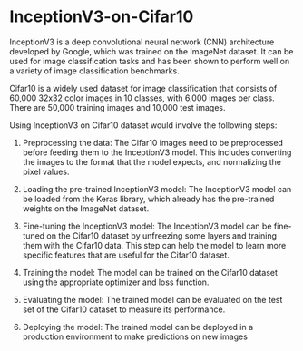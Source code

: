 # InceptionV3-on-Cifar10

InceptionV3 is a deep convolutional neural network (CNN) architecture developed by Google, which was trained on the ImageNet dataset. It can be used for image classification tasks and has been shown to perform well on a variety of image classification benchmarks.

Cifar10 is a widely used dataset for image classification that consists of 60,000 32x32 color images in 10 classes, with 6,000 images per class. There are 50,000 training images and 10,000 test images.

Using InceptionV3 on Cifar10 dataset would involve the following steps:

1. Preprocessing the data: The Cifar10 images need to be preprocessed before feeding them to the InceptionV3 model. This includes converting the images to the format      that the model expects, and normalizing the pixel values.

2. Loading the pre-trained InceptionV3 model: The InceptionV3 model can be loaded from the Keras library, which already has the pre-trained weights on the ImageNet        dataset.

3. Fine-tuning the InceptionV3 model: The InceptionV3 model can be fine-tuned on the Cifar10 dataset by unfreezing some layers and training them with the Cifar10 data.    This step can help the model to learn more specific features that are useful for the Cifar10 dataset.

4. Training the model: The model can be trained on the Cifar10 dataset using the appropriate optimizer and loss function.

5. Evaluating the model: The trained model can be evaluated on the test set of the Cifar10 dataset to measure its performance.

6. Deploying the model: The trained model can be deployed in a production environment to make predictions on new images

